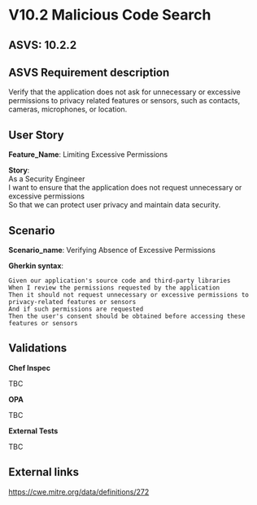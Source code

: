 # V10.2 Malicious Code Search

## ASVS: 10.2.2

## ASVS Requirement description

Verify that the application does not ask for unnecessary or
excessive permissions to privacy related features or sensors,
such as contacts, cameras, microphones, or location.

## User Story

**Feature_Name**: Limiting Excessive Permissions

**Story**:\
As a Security Engineer\
I want to ensure that the application does not request unnecessary or excessive permissions\
So that we can protect user privacy and maintain data security.

## Scenario

**Scenario_name**: Verifying Absence of Excessive Permissions

**Gherkin syntax**:

```gherkin
Given our application's source code and third-party libraries
When I review the permissions requested by the application
Then it should not request unnecessary or excessive permissions to privacy-related features or sensors
And if such permissions are requested
Then the user's consent should be obtained before accessing these features or sensors
```

## Validations

**Chef Inspec**

TBC

**OPA**

TBC

**External Tests**

TBC

## External links

<https://cwe.mitre.org/data/definitions/272>
